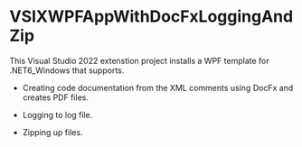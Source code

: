 # VSIXWPFAppWithDocFxLoggingAndZip

This Visual Studio 2022 extenstion project installs a WPF template for .NET6_Windows that supports.

-   Creating code documentation from the XML comments using DocFx and creates
    PDF files.

-   Logging to log file.

-   Zipping up files.
